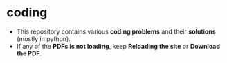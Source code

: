 # coding

- This repository contains various **coding problems** and their **solutions** (mostly in python).
- If any of the **PDFs is not loading**, keep **Reloading the site** or **Download the PDF**.
